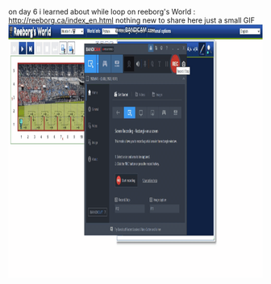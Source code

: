 on day 6 i learned about while loop on reeborg's World : http://reeborg.ca/index_en.html
nothing new to share here just a small GIF
<img src="https://github.com/saifhamdare/100daysofcodeinpython/blob/main/100daysofcodingchallege/day%206/eg.gif" height= 500>
